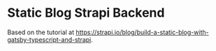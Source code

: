 # Static Blog Strapi Backend

Based on the tutorial at https://strapi.io/blog/build-a-static-blog-with-gatsby-typescript-and-strapi.
